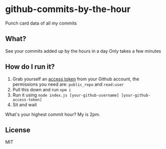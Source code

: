 # github-commits-by-the-hour
Punch card data of all my commits

## What?
See your commits added up by the hours in a day
Only takes a few minutes

## How do I run it?
1. Grab yourself an [access token](https://github.com/settings/tokens) from your Github account, the permissions you need are: `public_repo` and `read:user`
1. Pull this down and run `npm i`
1. Run it using `node index.js [your-github-username] [your-github-access-token]`
1. Sit and wait

What's your highest commit hour? My is 2pm. 

## License
MIT
